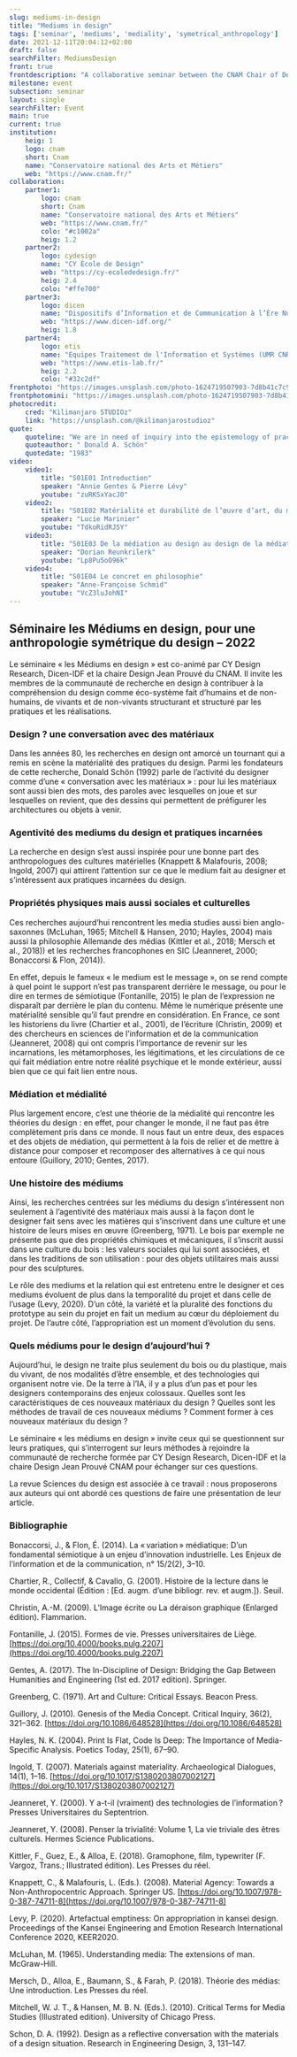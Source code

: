 ```yaml
---
slug: mediums-in-design
title: "Mediums in design"
tags: ['seminar', 'mediums', 'mediality', 'symetrical_anthropology']
date: 2021-12-11T20:04:12+02:00
draft: false
searchFilter: MediumsDesign
front: true
frontdescription: "A collaborative seminar between the CNAM Chair of Design Jean Prouvé and CY Design Research"
milestone: event
subsection: seminar
layout: single
searchFilter: Event
main: true
current: true
institution:
    heig: 1
    logo: cnam
    short: Cnam
    name: "Conservatoire national des Arts et Métiers"
    web: "https://www.cnam.fr/"
collaboration:
    partner1:
        logo: cnam
        short: Cnam
        name: "Conservatoire national des Arts et Métiers"
        web: "https://www.cnam.fr/"
        colo: "#c1002a"
        heig: 1.2
    partner2:
        logo: cydesign
        name: "CY École de Design"
        web: "https://cy-ecolededesign.fr/"
        heig: 2.4
        colo: "#ffe700"
    partner3:
        logo: dicen
        name: "Dispositifs d’Information et de Communication à l’Ère Numérique – Paris, Ile de France (EA 7339)"
        web: "https://www.dicen-idf.org/"
        heig: 1.8
    partner4:
        logo: etis
        name: "Equipes Traitement de l'Information et Systèmes (UMR CNRS 8051)"
        web: "https://www.etis-lab.fr/"
        heig: 2.2
        colo: "#32c2df"
frontphoto: "https://images.unsplash.com/photo-1624719507903-7d8b41c7c9cb?ixid=MnwxMjA3fDB8MHxwaG90by1wYWdlfHx8fGVufDB8fHx8&ixlib=rb-1.2.1&auto=format&fit=crop&w=640&q=80"
frontphotomini: "https://images.unsplash.com/photo-1624719507903-7d8b41c7c9cb?ixid=MnwxMjA3fDB8MHxwaG90by1wYWdlfHx8fGVufDB8fHx8&ixlib=rb-1.2.1&auto=format&fit=crop&w=240&q=70"
photocredit: 
    cred: "Kilimanjaro STUDIOz"
    link: "https://unsplash.com/@kilimanjarostudioz"
quote:
    quoteline: "We are in need of inquiry into the epistemology of practice. What is the kind of knowing in which competent practitioners engage? How is professional knowing like and unlike the kinds of knowledge presented in academic textbooks, scientific papers, and learned journals? In what sense, if any, is there intellectual rigor in professional practice?"
    quoteauthor: " Donald A. Schön"
    quotedate: "1983"
video:
    video1:
        title: "S01E01 Introduction"
        speaker: "Annie Gentes & Pierre Lévy"
        youtube: "zuRKSxYacJ0"
    video2:
        title: "S01E02 Matérialité et durabilité de l’œuvre d’art, du musée à l’espace public, cas d’œuvres d’art contemporain"
        speaker: "Lucie Marinier"
        youtube: "TdkoRidRJSY"
    video3:
        title: "S01E03 De la médiation au design au design de la médiation"
        speaker: "Dorian Reunkrilerk"
        youtube: "Lp8Pu5oO96k"
    video4:
        title: "S01E04 Le concret en philosophie"
        speaker: "Anne-Françoise Schmid"
        youtube: "VcZ3luJohNI"
---
```

## Séminaire les Médiums en design, pour une anthropologie symétrique du design – 2022

Le séminaire « les Médiums en design » est co-animé par CY Design Research, Dicen-IDF et la chaire Design Jean Prouvé du CNAM. Il invite les membres de la communauté de recherche en design à contribuer à la compréhension du design comme éco-système fait d’humains et de non-humains, de vivants et de non-vivants structurant et structuré par les pratiques et les réalisations.

### Design ? une conversation avec des matériaux

Dans les années 80, les recherches en design ont amorcé un tournant qui a remis en scène la matérialité des pratiques du design. Parmi les fondateurs de cette recherche, Donald Schön (1992) parle de l’activité du designer comme d’une « conversation avec les matériaux » : pour lui les matériaux sont aussi bien des mots, des paroles avec lesquelles on joue et sur lesquelles on revient, que des dessins qui permettent de préfigurer les architectures ou objets à venir.

### Agentivité des mediums du design et pratiques incarnées

La recherche en design s’est aussi inspirée pour une bonne part des anthropologues des cultures matérielles (Knappett & Malafouris, 2008; Ingold, 2007) qui attirent l’attention sur ce que le medium fait au designer et s’intéressent aux pratiques incarnées du design.

### Propriétés physiques mais aussi sociales et culturelles

Ces recherches aujourd’hui rencontrent les media studies aussi bien anglo-saxonnes (McLuhan, 1965; Mitchell & Hansen, 2010; Hayles, 2004) mais aussi la philosophie Allemande des médias (Kittler et al., 2018; Mersch et al., 2018)) et les recherches francophones en SIC (Jeanneret, 2000; Bonaccorsi & Flon, 2014)).

En effet, depuis le fameux « le medium est le message », on se rend compte à quel point le support n’est pas transparent derrière le message, ou pour le dire en termes de sémiotique (Fontanille, 2015) le plan de l’expression ne disparaît par derrière le plan du contenu. Même le numérique présente une matérialité sensible qu’il faut prendre en considération. En France, ce sont les historiens du livre (Chartier et al., 2001), de l’écriture (Christin, 2009) et des chercheurs en sciences de l’information et de la communication (Jeanneret, 2008) qui ont compris l’importance de revenir sur les incarnations, les métamorphoses, les légitimations, et les circulations de ce qui fait médiation entre notre réalité psychique et le monde extérieur, aussi bien que ce qui fait lien entre nous.

### Médiation et médialité

Plus largement encore, c’est une théorie de la médialité qui rencontre les théories du design : en effet, pour changer le monde, il ne faut pas être complètement pris dans ce monde. Il nous faut un entre deux, des espaces et des objets de médiation, qui permettent à la fois de relier et de mettre à distance pour composer et recomposer des alternatives à ce qui nous entoure (Guillory, 2010; Gentes, 2017).

### Une histoire des médiums

Ainsi, les recherches centrées sur les médiums du design s’intéressent non seulement à l’agentivité des matériaux mais aussi à la façon dont le designer fait sens avec les matières qui s’inscrivent dans une culture et une histoire de leurs mises en œuvre (Greenberg, 1971). Le bois par exemple ne présente pas que des propriétés chimiques et mécaniques, il s’inscrit aussi dans une culture du bois : les valeurs sociales qui lui sont associées, et dans les traditions de son utilisation : pour des objets utilitaires mais aussi pour des sculptures.

Le rôle des mediums et la relation qui est entretenu entre le designer et ces mediums évoluent de plus dans la temporalité du projet et dans celle de l’usage (Levy, 2020). D’un côté, la variété et la pluralité des fonctions du prototype au sein du projet en fait un medium au cœur du déploiement du projet. De l’autre côté, l’appropriation est un moment d’évolution du sens.

### Quels médiums pour le design d’aujourd’hui ?

Aujourd’hui, le design ne traite plus seulement du bois ou du plastique, mais du vivant, de nos modalités d’être ensemble, et des technologies qui organisent notre vie. De la terre à l’IA, il y a plus d’un pas et pour les designers contemporains des enjeux colossaux. Quelles sont les caractéristiques de ces nouveaux matériaux du design ? Quelles sont les méthodes de travail de ces nouveaux médiums ? Comment former à ces nouveaux matériaux du design ?

Le séminaire « les médiums en design » invite ceux qui se questionnent sur leurs pratiques, qui s’interrogent sur leurs méthodes à rejoindre la communauté de recherche formée par CY Design Research, Dicen-IDF et la chaire Design Jean Prouvé CNAM pour échanger sur ces questions.

La revue Sciences du design est associée à ce travail : nous proposerons aux auteurs qui ont abordé ces questions de faire une présentation de leur article.

### Bibliographie

Bonaccorsi, J., & Flon, É. (2014). La « variation » médiatique: D’un fondamental sémiotique à un enjeu d’innovation industrielle. Les Enjeux de l’information et de la communication, n° 15/2(2), 3–10.

Chartier, R., Collectif, & Cavallo, G. (2001). Histoire de la lecture dans le monde occidental (Édition : [Ed. augm. d’une bibliogr. rev. et augm.]). Seuil.

Christin, A.-M. (2009). L’Image écrite ou La déraison graphique (Enlarged édition). Flammarion.

Fontanille, J. (2015). Formes de vie. Presses universitaires de Liège. [https://doi.org/10.4000/books.pulg.2207](https://doi.org/10.4000/books.pulg.2207)

Gentes, A. (2017). The In-Discipline of Design: Bridging the Gap Between Humanities and Engineering (1st ed. 2017 edition). Springer.

Greenberg, C. (1971). Art and Culture: Critical Essays. Beacon Press.

Guillory, J. (2010). Genesis of the Media Concept. Critical Inquiry, 36(2), 321–362. [https://doi.org/10.1086/648528](https://doi.org/10.1086/648528)

Hayles, N. K. (2004). Print Is Flat, Code Is Deep: The Importance of Media-Specific Analysis. Poetics Today, 25(1), 67–90.

Ingold, T. (2007). Materials against materiality. Archaeological Dialogues, 14(1), 1–16. [https://doi.org/10.1017/S1380203807002127](https://doi.org/10.1017/S1380203807002127)

Jeanneret, Y. (2000). Y a-t-il (vraiment) des technologies de l’information ? Presses Universitaires du Septentrion.

Jeanneret, Y. (2008). Penser la trivialité: Volume 1, La vie triviale des êtres culturels. Hermes Science Publications.

Kittler, F., Guez, E., & Alloa, E. (2018). Gramophone, film, typewriter (F. Vargoz, Trans.; Illustrated édition). Les Presses du réel.

Knappett, C., & Malafouris, L. (Eds.). (2008). Material Agency: Towards a Non-Anthropocentric Approach. Springer US. [https://doi.org/10.1007/978-0-387-74711-8](https://doi.org/10.1007/978-0-387-74711-8)

Levy, P. (2020). Artefactual emptiness: On appropriation in kansei design. Proceedings of the Kansei Engineering and Emotion Research International Conference 2020, KEER2020.

McLuhan, M. (1965). Understanding media: The extensions of man. McGraw-Hill.

Mersch, D., Alloa, E., Baumann, S., & Farah, P. (2018). Théorie des médias: Une introduction. Les Presses du réel.

Mitchell, W. J. T., & Hansen, M. B. N. (Eds.). (2010). Critical Terms for Media Studies (Illustrated edition). University of Chicago Press.

Schon, D. A. (1992). Design as a reflective conversation with the materials of a design situation. Research in Engineering Design, 3, 131–147.